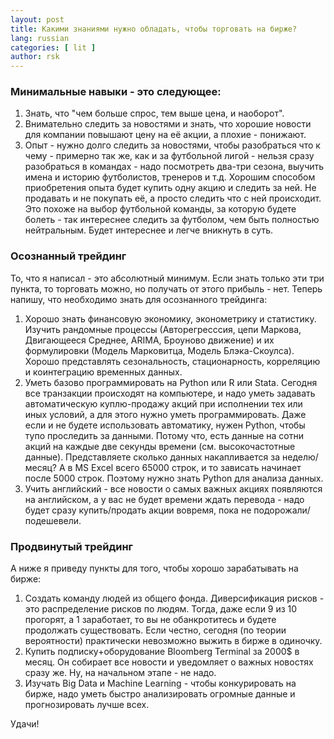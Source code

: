 ```yaml
---
layout: post
title: Какими знаниями нужно обладать, чтобы торговать на бирже? 
lang: russian
categories: [ lit ]
author: rsk
---
```


### Минимальные навыки - это следующее:

1. Знать, что "чем больше спрос, тем выше цена, и наоборот".
2. Внимательно следить за новостями и знать, что хорошие новости для компании повышают цену на её акции, а плохие - понижают.
3. Опыт - нужно долго следить за новостями, чтобы разобраться что к чему - примерно так же, как и за футбольной лигой - нельзя сразу разобраться в командах - надо посмотреть два-три сезона, выучить имена и историю футболистов, тренеров и т.д. Хорошим способом приобретения опыта будет купить одну акцию и следить за ней. Не продавать и не покупать её, а просто следить что с ней происходит. Это похоже на выбор футбольной команды, за которую будете болеть - так интереснее следить за футболом, чем быть полностью нейтральным. Будет интереснее и легче вникнуть в суть. 

### Осознанный трейдинг

То, что я написал - это абсолютный минимум. Если знать только эти три пункта, то торговать можно, но получать от этого прибыль - нет. Теперь напишу, что необходимо знать для осознанного трейдинга:

1. Хорошо знать финансовую экономику, эконометрику и статистику. Изучить рандомные процессы (Авторегресссия, цепи Маркова, Двигающееся Среднее, ARIMA, Броуново движение) и их формулировки (Модель Марковитца, Модель Блэка-Скоулса). Хорошо представлять сезональность, стационарность, корреляцию и коинтеграцию временных данных.
2. Уметь базово программировать на Python или R или Stata. Сегодня все транзакции происходят на компьютере, и надо уметь задавать автоматическую куплю-продажу акций при исполнении тех или иных условий, а для этого нужно уметь программировать. Даже если и не будете использовать автоматику, нужен Python, чтобы тупо проследить за данными. Потому что, есть данные на сотни акций на каждые две секунды времени (см. высокочастотные данные). Представляете сколько данных накапливается за неделю/месяц? А в MS Excel всего 65000 строк, и то зависать начинает после 5000 строк. Поэтому нужно знать Python для анализа данных.
3. Учить английский - все новости о самых важных акциях появляются на английском, а у вас не будет времени ждать перевода - надо будет сразу купить/продать акции вовремя, пока не подорожали/подешевели. 

### Продвинутый трейдинг
А ниже я приведу пункты для того, чтобы хорошо зарабатывать на бирже:

1. Создать команду людей из общего фонда. Диверсификация рисков - это распределение рисков по людям. Тогда, даже если 9 из 10 прогорят, а 1 заработает, то вы не обанкротитесь и будете продолжать существовать. Если честно, сегодня (по теории вероятности) практически невозможно выжить в бирже в одиночку.
2. Купить подписку+оборудование Bloomberg Terminal за 2000$ в месяц. Он собирает все новости и уведомляет о важных новостях сразу же. Ну, на начальном этапе - не надо.
3. Изучать Big Data и Machine Learning - чтобы конкурировать на бирже, надо уметь быстро анализировать огромные данные и прогнозировать лучше всех.

Удачи!
